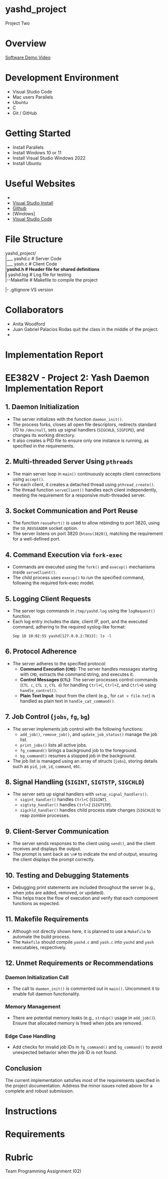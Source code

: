 # yashd_project

Project Two 

#

# Overview

<!-- {Important!  Do not say in this section that this is college assignment.  Talk about what you are trying to accomplish as a software engineer to further your learning.}

{Provide a description the software that you wrote to demonstrate the Java language.}-->




<!--{Describe your purpose for writing this software.}-->


<!---{Provide a link to your YouTube demonstration.  It should be a 4-5 minute demo of the software running and a walkthrough of the code.  Focus should be on sharing what you learned about the language syntax.}-->

[Software Demo Video]()

# Development Environment

<!--{Describe the tools that you used to develop the software}-->
* Visual Studio Code
* Mac users Parallels
* Ubuntu
* C 
* Git / GitHub
  
# Getting Started
* Install Parallels
* Install Windows 10 or 11
* Install Visual Studio Windows 2022
* Install Ubuntu

<!--{Describe the programming language that you used and any libraries.}-->

# Useful Websites

<!--{Make a list of websites that you found helpful in this project}-->
* 
* [Visual Studio Install](https://learn.microsoft.com/en-us/visualstudio/install/install-visual-studio?view=vs-2022)
*  [Github](https://github.com/)
*   [Windows]
* [Visual Studio Code](https://code.visualstudio.com/docs/languages/java)


# File Structure

yashd_project/<br>
|___ yashd.c  # Server Code<br>
|___ yash.c   # Client Code<br>
|__yashd.h    # Header file for shared definitions<br>
|__ yashd.log # Log file for testing<br>
|--Makefile     # Makefile to compile the project <br>

|- .gitignore VS version<br>


# Collaborators

* Anita Woodford 
* Juan Gabriel Palacios Rodas quit the class in the middle of the project. 
*

# Implementation Report

# EE382V - Project 2: Yash Daemon Implementation Report

## 1. Daemon Initialization
- The server initializes with the function `daemon_init()`.
- The process forks, closes all open file descriptors, redirects standard I/O to `/dev/null`, sets up signal handlers (`SIGCHLD`, `SIGPIPE`), and changes its working directory.
- It also creates a PID file to ensure only one instance is running, as specified in the requirements.

## 2. Multi-threaded Server Using `pthreads`
- The main server loop in `main()` continuously accepts client connections using `accept()`.
- For each client, it creates a detached thread using `pthread_create()`.
- The thread function `serveClient()` handles each client independently, meeting the requirement for a responsive multi-threaded server.

## 3. Socket Communication and Port Reuse
- The function `reusePort()` is used to allow rebinding to port 3820, using the `SO_REUSEADDR` socket option.
- The server listens on port 3820 (`htons(3820)`), matching the requirement for a well-defined port.

## 4. Command Execution via `fork-exec`
- Commands are executed using the `fork()` and `execvp()` mechanisms inside `serveClient()`.
- The child process uses `execvp()` to run the specified command, following the required fork-exec model.

## 5. Logging Client Requests
- The server logs commands in `/tmp/yashd.log` using the `logRequest()` function.
- Each log entry includes the date, client IP, port, and the executed command, adhering to the required syslog-like format:
    ```
    Sep 18 10:02:55 yashd[127.0.0.1:7813]: ls -l
    ```
## 6. Protocol Adherence
- The server adheres to the specified protocol:
    - **Command Execution (`CMD`)**: The server handles messages starting with `CMD`, extracts the command string, and executes it.
    - **Control Messages (`CTL`)**: The server processes control commands (`CTL c`, `CTL z`, `CTL d`) for handling `Ctrl+C`, `Ctrl+Z`, and `Ctrl+D` using `handle_control()`.
    - **Plain Text Input**: Input from the client (e.g., for `cat > file.txt`) is handled as plain text in `handle_cat_command()`.

## 7. Job Control (`jobs`, `fg`, `bg`)
- The server implements job control with the following functions:
    - `add_job()`, `remove_job()`, and `update_job_status()` manage the job list.
    - `print_jobs()` lists all active jobs.
    - `fg_command()` brings a background job to the foreground.
    - `bg_command()` resumes a stopped job in the background.
- The job list is managed using an array of structs (`jobs`), storing details such as `pid`, `job_id`, `command`, etc.

## 8. Signal Handling (`SIGINT`, `SIGTSTP`, `SIGCHLD`)
- The server sets up signal handlers with `setup_signal_handlers()`.
    - `sigint_handler()` handles `Ctrl+C` (`SIGINT`).
    - `sigtstp_handler()` handles `Ctrl+Z` (`SIGTSTP`).
    - `sigchld_handler()` handles child process state changes (`SIGCHLD`) to reap zombie processes.

## 9. Client-Server Communication
- The server sends responses to the client using `send()`, and the client receives and displays the output.
- The prompt is sent back as `\n#` to indicate the end of output, ensuring the client displays the prompt correctly.

## 10. Testing and Debugging Statements
- Debugging print statements are included throughout the server (e.g., when jobs are added, removed, or updated).
- This helps trace the flow of execution and verify that each component functions as expected.

## 11. Makefile Requirements
- Although not directly shown here, it is planned to use a `Makefile` to automate the build process.
- The `Makefile` should compile `yashd.c` and `yash.c` into `yashd` and `yash` executables, respectively.

## 12. Unmet Requirements or Recommendations

### Daemon Initialization Call
- The call to `daemon_init()` is commented out in `main()`. Uncomment it to enable full daemon functionality.

### Memory Management
- There are potential memory leaks (e.g., `strdup()` usage in `add_job()`). Ensure that allocated memory is freed when jobs are removed.

### Edge Case Handling
- Add checks for invalid job IDs in `fg_command()` and `bg_command()` to avoid unexpected behavior when the job ID is not found.

## Conclusion
The current implementation satisfies most of the requirements specified in the project documentation. Address the minor issues noted above for a complete and robust submission.


  
# Instructions


# Requirements

# Rubric

Team Programming Assignment (02)

